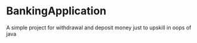 # BankingApplication
A simple project for withdrawal and deposit money just to upskill in oops of java
